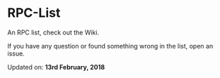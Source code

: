 # RPC-List

An RPC list, check out the Wiki.

If you have any question or found something wrong in the list, open an issue.

Updated on: **13rd February, 2018**
